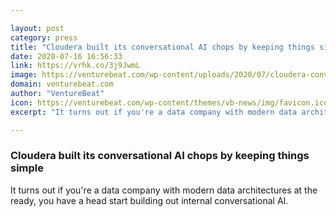 ```yaml
---

layout: post
category: press
title: "Cloudera built its conversational AI chops by keeping things simple"
date: 2020-07-16 16:56:33
link: https://vrhk.co/3j9JwmL
image: https://venturebeat.com/wp-content/uploads/2020/07/cloudera-conversational-ai-transform-2020.jpg?w=1200&strip=all
domain: venturebeat.com
author: "VentureBeat"
icon: https://venturebeat.com/wp-content/themes/vb-news/img/favicon.ico
excerpt: "It turns out if you're a data company with modern data architectures at the ready, you have a head start building out internal conversational AI."

---
```


### Cloudera built its conversational AI chops by keeping things simple

It turns out if you're a data company with modern data architectures at the ready, you have a head start building out internal conversational AI.